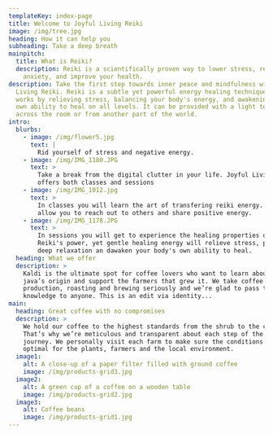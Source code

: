 ```yaml
---
templateKey: index-page
title: Welcome to Joyful Living Reiki
image: /img/tree.jpg
heading: How it can help you
subheading: Take a deep breath
mainpitch:
  title: What is Reiki?
  description: Reiki is a scientifically proven way to lower stress, relieve pain,
    anxiety, and improve your health.
description: Take the first step towards inner peace and mindfulness with Joyful
  Living Reiki. Reiki is a subtle yet powerful energy healing technique. It
  works by relieving stress, balancing your body's energy, and awakening your
  own ability to heal on all levels. It can be provided with a light touch, from
  across the room or from another part of the world.
intro:
  blurbs:
    - image: /img/flower5.jpg
      text: |
        Rid yourself of stress and negative energy. 
    - image: /img/IMG_1180.JPG
      text: >
        Take a break from the digital clutter in your life. Joyful Living Reiki
        offers both classes and sessions
    - image: /img/IMG_1012.jpg
      text: >
        In classes you will learn the art of transfering reiki energy. This will
        allow you to reach out to others and share positive energy.
    - image: /img/IMG_1178.JPG
      text: >
        In sessions you will get to experience the healing properties of reiki.
        Reiki's power, yet gentle healing energy will relieve stress, provide
        deep relaxation an dawaken your body's own ability to heal.
  heading: What we offer
  description: >
    Kaldi is the ultimate spot for coffee lovers who want to learn about their
    java’s origin and support the farmers that grew it. We take coffee
    production, roasting and brewing seriously and we’re glad to pass that
    knowledge to anyone. This is an edit via identity...
main:
  heading: Great coffee with no compromises
  description: >
    We hold our coffee to the highest standards from the shrub to the cup.
    That’s why we’re meticulous and transparent about each step of the coffee’s
    journey. We personally visit each farm to make sure the conditions are
    optimal for the plants, farmers and the local environment.
  image1:
    alt: A close-up of a paper filter filled with ground coffee
    image: /img/products-grid3.jpg
  image2:
    alt: A green cup of a coffee on a wooden table
    image: /img/products-grid2.jpg
  image3:
    alt: Coffee beans
    image: /img/products-grid1.jpg
---
```


